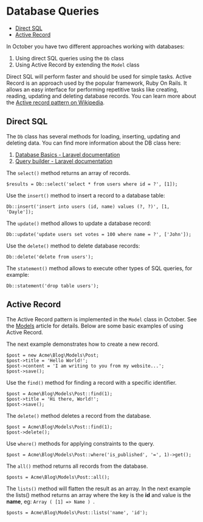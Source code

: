 # Database Queries

- [Direct SQL](#direct-sql)
- [Active Record](#active-record)


In October you have two different approaches working with databases:

1. Using direct SQL queries using the `Db` class
1. Using Active Record by extending the `Model` class

Direct SQL will perform faster and should be used for simple tasks. Active Record is an approach used by the popular framework, Ruby On Rails. It allows an easy interface for performing repetitive tasks like creating, reading, updating and deleting database records. You can learn more about the [Active record pattern on Wikipedia](http://en.wikipedia.org/wiki/Active_record_pattern).

<a name="direct-sql" class="anchor" href="#direct-sql"></a>
## Direct SQL

The `Db` class has several methods for loading, inserting, updating and deleting data. You can find more information about the DB class here:

1. [Database Basics - Laravel documentation](http://laravel.com/docs/database)
1. [Query builder - Laravel documentation](http://laravel.com/docs/queries)

The `select()` method returns an array of records.

    $results = Db::select('select * from users where id = ?', [1]);

Use the `insert()` method to insert a record to a database table:

    Db::insert('insert into users (id, name) values (?, ?)', [1, 'Dayle']);

The `update()` method allows to update a database record:

    Db::update('update users set votes = 100 where name = ?', ['John']);

Use the `delete()` method to delete database records:

    Db::delete('delete from users');

The `statement()` method allows to execute other types of SQL queries, for example:

    Db::statement('drop table users');

<a name="active-record" class="anchor" href="#active-record"></a>
## Active Record

The Active Record pattern is implemented in the `Model` class in October. See the [Models](model) article for details. Below are some basic examples of using Active Record.

The next example demonstrates how to create a new record.

    $post = new Acme\Blog\Models\Post;
    $post->title = 'Hello World!';
    $post->content = 'I am writing to you from my website...';
    $post->save();

Use the `find()` method for finding a record with a specific identifier.

    $post = Acme\Blog\Models\Post::find(1);
    $post->title = 'Hi there, World!';
    $post->save();

The `delete()` method deletes a record from the database.

    $post = Acme\Blog\Models\Post::find(1);
    $post->delete();

Use `where()` methods for applying constraints to the query.

    $post = Acme\Blog\Models\Post::where('is_published', '=', 1)->get();

The `all()` method returns all records from the database.

    $posts = Acme\Blog\Models\Post::all();

The `lists()` method will flatten the result as an array.  In the next example the lists() method returns an array where the key is the **id** and value is the **name**, eg: `Array ( [1] => Name ) `.

    $posts = Acme\Blog\Models\Post::lists('name', 'id');
